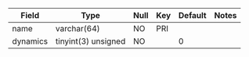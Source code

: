 **Field**|**Type**|**Null**|**Key**|**Default**|**Notes**
-----|-----|-----|-----|-----|-----
name|varchar(64)|NO|PRI| | 
dynamics|tinyint(3) unsigned|NO| |0| 